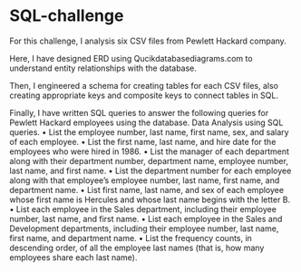 # SQL-challenge

For this challenge, I analysis six CSV files from Pewlett Hackard company. 

Here, I have designed ERD using Qucikdatabasediagrams.com to understand entity relationships with the database.  

Then, I engineered a schema for creating tables for each CSV files, also creating appropriate keys and composite keys to connect tables in SQL.

Finally, I have written SQL queries to answer the following queries for Pewlett Hackard employees using the database.
Data Analysis using SQL queries. 
•	List the employee number, last name, first name, sex, and salary of each employee.
•	List the first name, last name, and hire date for the employees who were hired in 1986.
•	List the manager of each department along with their department number, department name, employee number, last name, and first name.
•	List the department number for each employee along with that employee’s employee number, last name, first name, and department name.
•	List first name, last name, and sex of each employee whose first name is Hercules and whose last name begins with the letter B.
•	List each employee in the Sales department, including their employee number, last name, and first name.
•	List each employee in the Sales and Development departments, including their employee number, last name, first name, and department name.
•	List the frequency counts, in descending order, of all the employee last names (that is, how many employees share each last name).
